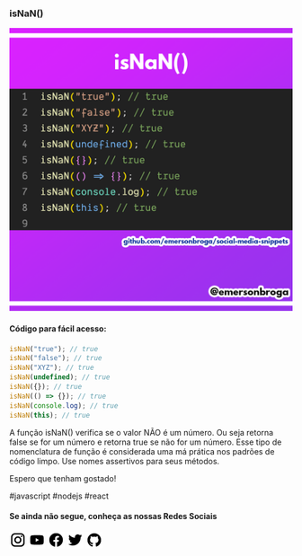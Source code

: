 ### isNaN()

![isNaN()](https://github.com/emersonbroga/social-media-snippets/blob/master/content/2020-01-04/1080x1080-is-nan.png)

#### Código para fácil acesso:

```js
isNaN("true"); // true
isNaN("false"); // true
isNaN("XYZ"); // true
isNaN(undefined); // true
isNaN({}); // true
isNaN(() => {}); // true
isNaN(console.log); // true
isNaN(this); // true
```

A função isNaN() verifica se o valor NÃO é um número. Ou seja retorna false se for um número e retorna true se não for um número.
Esse tipo de nomenclatura de função é considerada uma má prática nos padrões de código limpo. Use nomes assertivos para seus métodos.

Espero que tenham gostado!

\#javascript \#nodejs \#react

#### Se ainda não segue, conheça as nossas Redes Sociais

[![instagram.com/emersonbrogadev](https://github.com/emersonbroga/social-media-snippets/blob/master/static/instagram.png?raw=true)](https://www.instagram.com/emersonbrogadev/)
[![youtube.com/c/emersonbrogadev](https://github.com/emersonbroga/social-media-snippets/blob/master/static/youtube.png?raw=true)](https://www.youtube.com/c/emersonbroga/)
[![facebook.com/emersonbrogadev](https://github.com/emersonbroga/social-media-snippets/blob/master/static/facebook.png?raw=true)](https://www.facebook.com/emersonbrogadev/)
[![twitter.com/emersonbrogadev](https://github.com/emersonbroga/social-media-snippets/blob/master/static/twitter.png?raw=true)](https://www.twitter.com/emersonbrogadev/)
[![github.com/emersonbroga](https://github.com/emersonbroga/social-media-snippets/blob/master/static/github.png?raw=true)](https://www.github.com/emersonbroga/)
